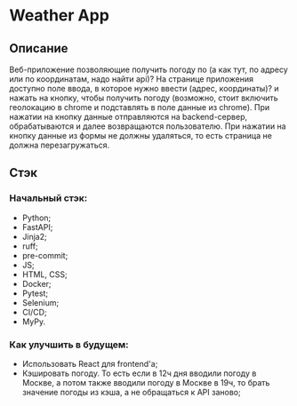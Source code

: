 # Weather App

## Описание

Веб-приложение позволяющие получить погоду по (а как тут, по адресу или по координатам, надо найти api)?
На странице приложения доступно поле ввода, в которое нужно ввести (адрес, координаты)? и нажать на кнопку, чтобы получить погоду (возможно, стоит включить геолокацию в chrome и подставлять в поле данные из chrome). При нажатии на кнопку данные отправляются на backend-сервер, обрабатываются и далее возвращаются пользователю. При нажатии на кнопку данные из формы не должны удаляться, то есть страница не должна перезагружаться.

## Стэк

### Начальный стэк:
- Python;
- FastAPI;
- Jinja2;
- ruff;
- pre-commit;
- JS;
- HTML, CSS;
- Docker;
- Pytest;
- Selenium;
- CI/CD;
- MyPy.

### Как улучшить в будущем:
- Использовать React для frontend'а;
- Кэшировать погоду. То есть если в 12ч дня вводили погоду в Москве, а потом также вводили погоду в Москве в 19ч, то брать значение погоды из кэша, а не обращаться к API заново;
